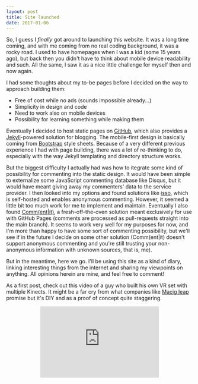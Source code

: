 ```yaml
---
layout: post
title: Site launched
date: 2017-01-06
---
```


<p>So, I guess I <i>finally</i> got around to launching this website. It was a long time coming, and with me coming from no real coding background, it was a rocky road. I used to have homepages when I was a kid (some 15 years ago), but back then you didn't have to think about mobile device readability and such. All the same, I saw it as a nice little challenge for myself then and now again.

I had some thoughts about my to-be pages before I decided on the way to approach building them:</p>

* Free of cost while no ads (sounds impossible already...)
* Simplicity in design and code
* Need to work also on mobile devices
* Possibility for learning something while making them

<p>Eventually I decided to host static pages on <a href="https://github.com/AnttiTenkanen/anttitenkanen.github.io">GitHub</a>, which also provides a <a href="https://jekyllrb.com/">Jekyll</a>-powered solution for blogging. The mobile-first design is basically coming from <a href="https://getbootstrap.com/">Bootstrap</a> style sheets. Because of a very different previous experience I had with page building, there was a lot of re-thinking to do, especially with the way Jekyll templating and directory structure works.</p>

<p>But the biggest difficulty I actually had was how to itegrate some kind of possibility for commenting into the static design. It would have been simple to externalize some JavaScript commenting database like Disqus, but it would have meant giving away my commenters' data to the service provider. I then looked into my options and found solutions like <a href ="https://posativ.org/isso/">isso</a>, which is self-hosted and enables anonymous commenting. However, it seemed a little bit too much work for me to implement and maintain. Eventually I also found <a href="https://commentit.io/">Comm(ent|it)</a>, a fresh-off-the-oven solution meant exclusively for use with GitHub Pages (comments are processed as pull-requests straight into the main branch). It seems to work very well for my purposes for now, and I'm more than happy to have some sort of commenting possibility, but we'll see if in the future I decide on some other solution (Comm(ent|it) doesn't support anonymous commenting and you're still trusting your non-anonymous information with unknown sources, that is, me).</p>

<p>But in the meantime, here we go. I'll be using this site as a kind of diary, linking interesting things from the internet and sharing my viewpoints on anything. All opinions herein are mine, and feel free to comment!</p>

<p> As a first post, check out this video of a guy who built his own VR set with multiple Kinects. It might be a far cry from what companies like <a href="http://www.wired.com/2016/04/magic-leap-vr/">Macig leap</a> promise but it's DIY and as a proof of concept quite staggering.</p>
<div style="margin: 0px auto; text-align: center;">
<iframe width="320" height="192" src="https://www.youtube.com/embed/Ghgbycqb92c" frameborder="0" allowfullscreen image-center></iframe>
</div>
